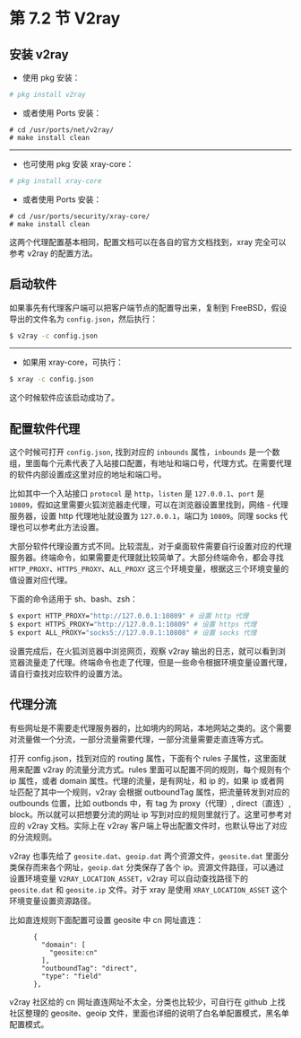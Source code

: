 # 第 7.2 节 V2ray

## 安装 v2ray

- 使用 pkg 安装：

```sh
# pkg install v2ray
```

- 或者使用 Ports 安装：

```
# cd /usr/ports/net/v2ray/
# make install clean
```

---

- 也可使用 pkg 安装 xray-core：

```sh
# pkg install xray-core
```

- 或者使用 Ports 安装：

```
# cd /usr/ports/security/xray-core/ 
# make install clean
```

这两个代理配置基本相同，配置文档可以在各自的官方文档找到，xray 完全可以参考 v2ray 的配置方法。

## 启动软件

如果事先有代理客户端可以把客户端节点的配置导出来，复制到 FreeBSD，假设导出的文件名为 `config.json`，然后执行：

```sh
$ v2ray -c config.json
```

---

- 如果用 xray-core，可执行：

```sh
$ xray -c config.json
```

这个时候软件应该启动成功了。

## 配置软件代理

这个时候可打开 `config.json`, 找到对应的 `inbounds` 属性，`inbounds` 是一个数组，里面每个元素代表了入站接口配置，有地址和端口号，代理方式。在需要代理的软件内部设置成这里对应的地址和端口号。

比如其中一个入站接口 `protocol` 是 `http`，`listen` 是 `127.0.0.1`、`port` 是 `10809`，假如这里需要火狐浏览器走代理，可以在浏览器设置里找到，网络 - 代理服务器，设置 http 代理地址就设置为 `127.0.0.1`，端口为 `10809`。同理 socks 代理也可以参考此方法设置。

大部分软件代理设置方式不同。比较混乱，对于桌面软件需要自行设置对应的代理服务器。终端命令，如果需要走代理就比较简单了。大部分终端命令，都会寻找 `HTTP_PROXY`、`HTTPS_PROXY`、`ALL_PROXY` 这三个环境变量，根据这三个环境变量的值设置对应代理。

下面的命令适用于 sh、bash、zsh：

```sh
$ export HTTP_PROXY="http://127.0.0.1:10809" # 设置 http 代理
$ export HTTPS_PROXY="http://127.0.0.1:10809" # 设置 https 代理
$ export ALL_PROXY="socks5://127.0.0.1:10808" # 设置 socks 代理
```

设置完成后，在火狐浏览器中浏览网页，观察 v2ray 输出的日志，就可以看到浏览器流量走了代理。终端命令也走了代理，但是一些命令根据环境变量设置代理，请自行查找对应软件的设置方法。

## 代理分流

有些网址是不需要走代理服务器的，比如境内的网站，本地网站之类的。这个需要对流量做一个分流，一部分流量需要代理，一部分流量需要走直连等方式。

打开 config.json，找到对应的 routing 属性，下面有个 rules 子属性，这里面就用来配置 v2ray 的流量分流方式。rules 里面可以配置不同的规则，每个规则有个 ip 属性，或者 domain 属性。代理的流量，是有网址，和 ip 的，如果 ip 或者网址匹配了其中一个规则，v2ray 会根据 outboundTag 属性，把流量转发到对应的 outbounds 位置，比如 outbonds 中，有 tag 为 proxy（代理）, direct（直连）, block。所以就可以把想要分流的网址 ip 写到对应的规则里就行了。这里可参考对应的 v2ray 文档。实际上在 v2ray 客户端上导出配置文件时，也默认导出了对应的分流规则。

v2ray 也事先给了 `geosite.dat`、`geoip.dat` 两个资源文件，`geosite.dat` 里面分类保存而来各个网址，`geoip.dat` 分类保存了各个 ip。资源文件路径，可以通过设置环境变量 `V2RAY_LOCATION_ASSET`，v2ray 可以自动查找路径下的 `geosite.dat` 和 `geosite.ip` 文件。对于 xray 是使用 `XRAY_LOCATION_ASSET` 这个环境变量设置资源路径。

比如直连规则下面配置可设置 geosite 中 cn 网址直连：

```jsin
      {
        "domain": [
          "geosite:cn"
        ],
        "outboundTag": "direct",
        "type": "field"
      },
```

v2ray 社区给的 cn 网址直连网址不太全，分类也比较少，可自行在 github 上找社区整理的 geosite、geoip 文件，里面也详细的说明了白名单配置模式，黑名单配置模式。

